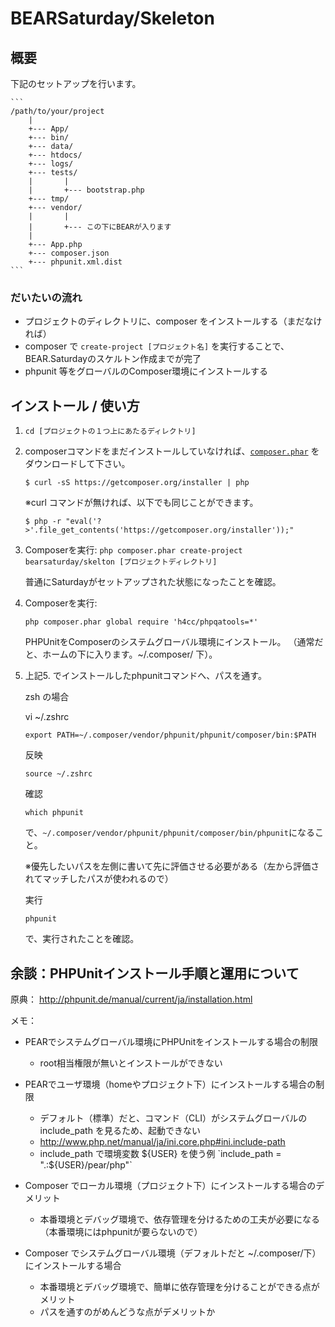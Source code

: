 BEARSaturday/Skeleton
========================================

概要
--------------------

下記のセットアップを行います。

    ``` 
    /path/to/your/project
        |
        +--- App/
        +--- bin/
        +--- data/
        +--- htdocs/
        +--- logs/
        +--- tests/
        |       |
        |       +--- bootstrap.php
        +--- tmp/
        +--- vendor/
        |       |
        |       +--- この下にBEARが入ります
        |
        +--- App.php
        +--- composer.json
        +--- phpunit.xml.dist
    ```

### だいたいの流れ
- プロジェクトのディレクトリに、composer をインストールする（まだなければ）
- composer で `create-project [プロジェクト名]` を実行することで、BEAR.Saturdayのスケルトン作成までが完了
- phpunit 等をグローバルのComposer環境にインストールする


インストール / 使い方
--------------------

1. `cd [プロジェクトの１つ上にあたるディレクトリ]`

2. composerコマンドをまだインストールしていなければ、[`composer.phar`](https://getcomposer.org/composer.phar) をダウンロードして下さい。

    ```
    $ curl -sS https://getcomposer.org/installer | php
    ```

    ※curl コマンドが無ければ、以下でも同じことができます。

    ```
    $ php -r "eval('?>'.file_get_contents('https://getcomposer.org/installer'));"
    ```

3. Composerを実行: `php composer.phar create-project bearsaturday/skelton [プロジェクトディレクトリ]`

   普通にSaturdayがセットアップされた状態になったことを確認。

5. Composerを実行:

   `php composer.phar global require 'h4cc/phpqatools=*'`

   PHPUnitをComposerのシステムグローバル環境にインストール。
   （通常だと、ホームの下に入ります。~/.composer/ 下）。

6. 上記5. でインストールしたphpunitコマンドへ、パスを通す。

    zsh の場合


    vi ~/.zshrc
    ```
    export PATH=~/.composer/vendor/phpunit/phpunit/composer/bin:$PATH
    ```

    反映
    ```
    source ~/.zshrc
    ```

    確認
    ```
    which phpunit
    ```
    で、```~/.composer/vendor/phpunit/phpunit/composer/bin/phpunit```になること。

    ※優先したいパスを左側に書いて先に評価させる必要がある（左から評価されてマッチしたパスが使われるので）


    実行
    ```
    phpunit
    ```
    で、実行されたことを確認。


余談：PHPUnitインストール手順と運用について
--------------------

原典：
http://phpunit.de/manual/current/ja/installation.html


メモ：
- PEARでシステムグローバル環境にPHPUnitをインストールする場合の制限
  - root相当権限が無いとインストールができない

- PEARでユーザ環境（homeやプロジェクト下）にインストールする場合の制限
  - デフォルト（標準）だと、コマンド（CLI）がシステムグローバルの include_path を見るため、起動できない
  - http://www.php.net/manual/ja/ini.core.php#ini.include-path
  -  include_path で環境変数 ${USER} を使う例 `include_path = ".:${USER}/pear/php"`

- Composer でローカル環境（プロジェクト下）にインストールする場合のデメリット
  - 本番環境とデバッグ環境で、依存管理を分けるための工夫が必要になる（本番環境にはphpunitが要らないので）

- Composer でシステムグローバル環境（デフォルトだと ~/.composer/下）にインストールする場合
  - 本番環境とデバッグ環境で、簡単に依存管理を分けることができる点がメリット
  - パスを通すのがめんどうな点がデメリットか
